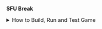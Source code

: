 **SFU Break**

<details><summary>How to Build, Run and Test Game</summary>
To build the project, navigate to the project directory where the pom.xml file is located: 
    `game/mygame'

Run the following command in the terminal:
    `mvn clean install`
   
This will build the project and generate the necessary artifacts such as jar, war, or ear files.

To run the project, you can use the following command:
    `mvn exec:java -Dexec.mainClass="com.example.Main"`

To test the project, you can use the following command:
    `mvn test`
</details>


